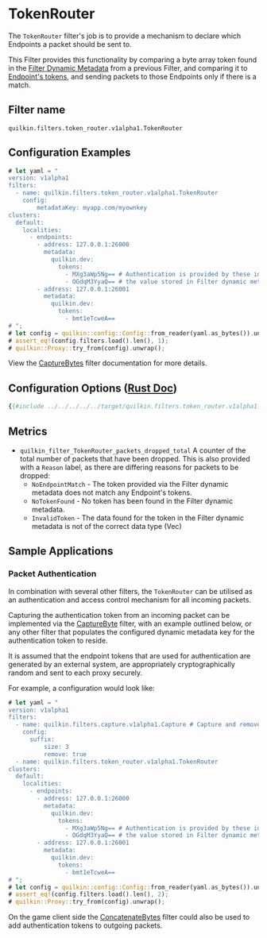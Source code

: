 # TokenRouter

The `TokenRouter` filter's job is to provide a mechanism to declare which Endpoints a packet should be sent to.

This Filter provides this functionality by comparing a byte array token found in the
[Filter Dynamic Metadata][filter-dynamic-metadata] from a previous Filter, and comparing it to
[Endpoint's tokens][endpoint-tokens], and sending packets to those Endpoints only if there is a match.

## Filter name
```text
quilkin.filters.token_router.v1alpha1.TokenRouter
```

## Configuration Examples
```rust
# let yaml = "
version: v1alpha1
filters:
  - name: quilkin.filters.token_router.v1alpha1.TokenRouter
    config:
        metadataKey: myapp.com/myownkey
clusters: 
  default:
    localities:
      - endpoints:
        - address: 127.0.0.1:26000
          metadata:
            quilkin.dev:
              tokens:
                - MXg3aWp5Ng== # Authentication is provided by these ids, and matched against
                - OGdqM3YyaQ== # the value stored in Filter dynamic metadata
        - address: 127.0.0.1:26001
          metadata:
            quilkin.dev:
              tokens:
                - bmt1eTcweA==
# ";
# let config = quilkin::config::Config::from_reader(yaml.as_bytes()).unwrap();
# assert_eq!(config.filters.load().len(), 1);
# quilkin::Proxy::try_from(config).unwrap();
```

View the [CaptureBytes](capture.md) filter documentation for more details.

## Configuration Options ([Rust Doc](../../../../api/quilkin/filters/token_router/struct.Config.html))

```yaml
{{#include ../../../../../target/quilkin.filters.token_router.v1alpha1.yaml}}
```

## Metrics

* `quilkin_filter_TokenRouter_packets_dropped_total`
  A counter of the total number of packets that have been dropped. This is also provided with a `Reason` label, as there
  are differing reasons for packets to be dropped:
    * `NoEndpointMatch` - The token provided via the Filter dynamic metadata does not match any Endpoint's tokens.
    * `NoTokenFound` - No token has been found in the Filter dynamic metadata.
    * `InvalidToken` - The data found for the token in the Filter dynamic metadata is not of the correct data type
       (Vec<u8>)

## Sample Applications

### Packet Authentication

In combination with several other filters, the `TokenRouter` can be utilised as an authentication and access control
mechanism for all incoming packets.

Capturing the authentication token from an incoming packet can be implemented via the [CaptureByte](capture.md)
filter, with an example outlined below, or any other filter that populates the configured dynamic metadata key for the
authentication token to reside.

It is assumed that the endpoint tokens that are used for authentication are generated by an external system, are
appropriately cryptographically random and sent to each proxy securely.

For example, a configuration would look like:

```rust
# let yaml = "
version: v1alpha1
filters:
  - name: quilkin.filters.capture.v1alpha1.Capture # Capture and remove the authentication token
    config:
      suffix:
          size: 3
          remove: true
  - name: quilkin.filters.token_router.v1alpha1.TokenRouter
clusters: 
  default:
    localities:
      - endpoints:
        - address: 127.0.0.1:26000
          metadata:
            quilkin.dev:
              tokens:
                - MXg3aWp5Ng== # Authentication is provided by these ids, and matched against
                - OGdqM3YyaQ== # the value stored in Filter dynamic metadata
        - address: 127.0.0.1:26001
          metadata:
            quilkin.dev:
              tokens:
                - bmt1eTcweA==
# ";
# let config = quilkin::config::Config::from_reader(yaml.as_bytes()).unwrap();
# assert_eq!(config.filters.load().len(), 2);
# quilkin::Proxy::try_from(config).unwrap();
```

On the game client side the [ConcatenateBytes](concatenate_bytes.md) filter could also be used to add authentication
tokens to outgoing packets.

[filter-dynamic-metadata]: ../filters.md#filter-dynamic-metadata
[endpoint-tokens]: ../../proxy.md#endpoints
